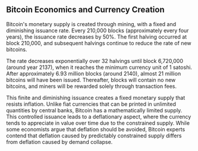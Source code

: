 ## Bitcoin Economics and Currency Creation

Bitcoin's monetary supply is created through mining, with a fixed and diminishing issuance rate. Every 210,000 blocks (approximately every four years), the issuance rate decreases by 50%. The first halving occurred at block 210,000, and subsequent halvings continue to reduce the rate of new bitcoins.

The rate decreases exponentially over 32 halvings until block 6,720,000 (around year 2137), when it reaches the minimum currency unit of 1 satoshi. After approximately 6.93 million blocks (around 2140), almost 21 million bitcoins will have been issued. Thereafter, blocks will contain no new bitcoins, and miners will be rewarded solely through transaction fees.

This finite and diminishing issuance creates a fixed monetary supply that resists inflation. Unlike fiat currencies that can be printed in unlimited quantities by central banks, Bitcoin has a mathematically limited supply. This controlled issuance leads to a deflationary aspect, where the currency tends to appreciate in value over time due to the constrained supply. While some economists argue that deflation should be avoided, Bitcoin experts contend that deflation caused by predictably constrained supply differs from deflation caused by demand collapse.